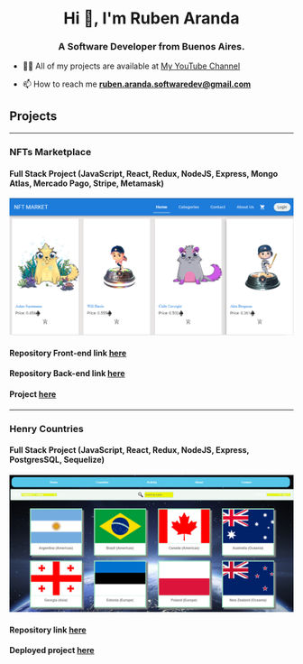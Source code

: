 <h1 align="center">Hi 👋, I'm Ruben Aranda</h1>
<h3 align="center">A Software Developer from Buenos Aires.</h3>

- 👨‍💻 All of my projects are available at [My YouTube Channel](https://www.youtube.com/channel/UCmB0aKEW6W1vs-0C9A6TLQw)

- 📫 How to reach me **ruben.aranda.softwaredev@gmail.com**

## Projects 

---

### NFTs Marketplace 
#### Full Stack Project (JavaScript, React, Redux, NodeJS, Express, Mongo Atlas, Mercado Pago, Stripe, Metamask)  

[<img src="https://github.com/rubengithubarg/rubengithubarg/blob/main/img/Henry.png"/>](https://github.com/rubengithubarg/rubengithubarg/blob/main/img/Henry.png) 

#### Repository Front-end link [here](https://github.com/hbonavota/MarketNFT-Frontend)
#### Repository Back-end link [here](https://github.com/hbonavota/MarketNFT-Backend)
#### Project [here](https://www.henrynft.tk/)


---

### Henry Countries
#### Full Stack Project (JavaScript, React, Redux, NodeJS, Express, PostgresSQL, Sequelize) 

[<img src="https://github.com/rubengithubarg/rubengithubarg/blob/main/img/henrycountries.png"/>](https://github.com/rubengithubarg/rubengithubarg/blob/main/img/henrycountries.png) 

#### Repository link [here](https://github.com/rubengithubarg/PI-Countries-HENRY)
#### Deployed project [here](https://www.youtube.com/watch?v=jImgB3WsatQ)
